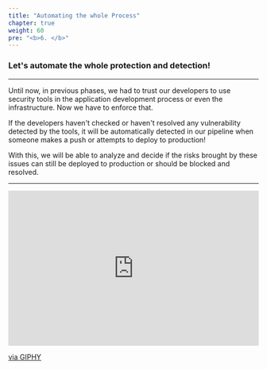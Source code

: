 ```yaml
---
title: "Automating the whole Process"
chapter: true
weight: 60
pre: "<b>6. </b>"
---
```


### Let's automate the whole protection and detection!

---

Until now, in previous phases, we had to trust our developers to use security tools in the application development process or even the infrastructure. Now we have to enforce that. 

If the developers haven't checked or haven't resolved any vulnerability detected by the tools, it will be automatically detected in our pipeline when someone makes a push or attempts to deploy to production! 

With this, we will be able to analyze and decide if the risks brought by these issues can still be deployed to production or should be blocked and resolved.

--------

<div style="width:100%;height:0;padding-bottom:62%;position:relative;"><iframe src="https://giphy.com/embed/CmFMWpEa4IFtS" width="100%" height="100%" style="position:absolute" frameBorder="0" class="giphy-embed" allowFullScreen></iframe></div><p><a href="https://giphy.com/gifs/korea-north-automation-CmFMWpEa4IFtS">via GIPHY</a></p>